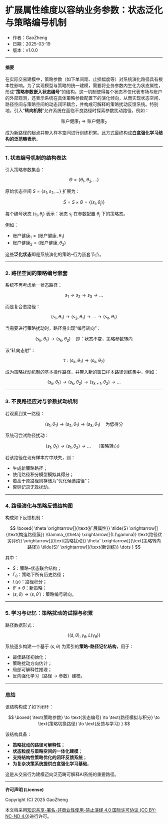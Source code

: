 # **扩展属性维度以容纳业务参数：状态泛化与策略编号机制**

- 作者：GaoZheng
- 日期：2025-03-19
- 版本：v1.0.0

---

#### 摘要

在实际交易建模中，策略参数（如下单间距、止损幅度等）对系统演化路径具有根本性影响。为了实现模型与策略的统一建模，需要将业务参数内生化为状态属性，形成“**策略参数嵌入状态编号**”的结构。这一机制使得每个状态不仅代表市场与账户的外部观测，还表示系统在具体策略参数配置下的演化倾向，从而实现状态空间、路径空间与策略空间的动态闭环耦合，并构成可解释的策略扰动反馈系统。特别地，引入“**转向机制**”允许系统在面临不良路径时探索参数扰动路径，例如：

$$
\text{账户健康}_1 \Rightarrow \text{账户健康}_2
$$

成为新路径的起点并带入样本空间进行训练积累。此方式最终构成**白盒强化学习结构的泛范畴表示**。

---

### 1. 状态编号机制的结构表达

引入策略参数集合：

$$
\Theta = \{\theta_1, \theta_2, \dots\}
$$

原始状态空间 $S = \{s_1, s_2, \dots\}$ 扩展为：

$$
\tilde{S} = S \times \Theta = \{(s_i, \theta_j)\}
$$

每个编号状态 $(s_i, \theta_j)$ 表示：状态 $s_i$ 在参数配置 $\theta_j$ 下的策略态。

例如：

- $\text{账户健康}_1 = (\text{账户健康}, \theta_1)$
- $\text{账户健康}_2 = (\text{账户健康}, \theta_2)$

这些**泛化状态**即是系统演化的策略–行为嵌套节点。

---

### 2. 路径空间的策略编号嵌套

系统不再考虑单一状态路径：

$$
s_1 \to s_2 \to s_3 \to \dots
$$

而是复合态路径：

$$
(s_1, \theta_1) \to (s_2, \theta_1) \to \dots \to (s_n, \theta_1)
$$

当需要进行策略扰动时，路径将出现“编号转向”：

$$
(s_k, \theta_1) \to (s_k, \theta_2)
\quad \text{即：状态不变，策略参数转向}
$$

该“转向态射”：

$$
\tau: (s_k, \theta_1) \to (s_k, \theta_2)
$$

成为策略扰动机制的基本操作路径，并带入新的窗口样本路径训练集中，例如：

$$
(s_k, \theta_1) \to (s_k, \theta_2) \to (s_{k+1}, \theta_2) \to \dots
$$

---

### 3. 不良路径应对与参数扰动机制

若观察到某一路径：

$$
(s_1, \theta_1) \to (s_2, \theta_1) \to (s_3, \theta_1) \quad \text{为低得分}
$$

系统可尝试路径扰动：

$$
(s_1, \theta_1) \to (s_1, \theta_2) \to \dots \quad \text{（策略转向）}
$$

若该路径在现有样本库中缺失，则：

- 生成新策略路径；
- 使用路径积分模型模拟其得分；
- 若高于原路径则存储为“优化候选路径”；
- 否则记录无效扰动。

---

### 4. 路径演化与策略反馈结构图

构成如下反馈机制：

$$
\boxed{
\theta \xrightarrow[]{\text{扩展属性}} \tilde{S} \xrightarrow[]{\text{构造路径簇}} \Gamma_{\theta} \xrightarrow[]{L(\gamma)} \text{路径优劣评价} \xrightarrow[]{\text{策略扰动}} \theta' \xrightarrow[]{\text{策略转向路径}} \tilde{S}' \xrightarrow[]{\text{新训练}} \dots
}
$$

其中：

- $\tilde{S}$：策略–状态联合结构；
- $\Gamma_{\theta}$：策略下所有历史路径；
- $L(\gamma)$：路径积分；
- $\theta' \neq \theta$：新策略；
- $(s, \theta) \to (s, \theta')$：策略编号转向。

---

### 5. 学习与记忆：策略扰动的试探与积累

路径数据形式：

$$
\left\{ (\tilde{s}, \theta), \gamma_{\theta}, L(\gamma_{\theta}) \right\}
$$

系统逐步构建一个基于 $(s, \theta)$ 为索引的**策略–路径记忆结构**，用于：

- 最佳路径初始化；
- 策略扰动方向估计；
- 局部可解释性推理；
- 反向强化学习（路径 → 参数）建模。

---

### 总结

该结构构成了如下闭环：

$$
\boxed{
\text{策略参数} \to \text{状态编号} \to \text{路径模拟与积分} \to \text{策略切换路径} \to \text{反馈与学习}
}
$$

该结构具备：

- **策略扰动的路径可解释性**；
- **状态粒度与策略空间的一体化建模**；
- **支持结构性策略优化的闭环反馈系统**；
- **为复杂决策系统提供白盒强化学习基础**。

这是从交易行为建模迈向泛范畴可解释AI系统的重要路径。

---

**许可声明 (License)**

Copyright (C) 2025 GaoZheng 

本文档采用[知识共享-署名-非商业性使用-禁止演绎 4.0 国际许可协议 (CC BY-NC-ND 4.0)](https://creativecommons.org/licenses/by-nc-nd/4.0/deed.zh-Hans)进行许可。

